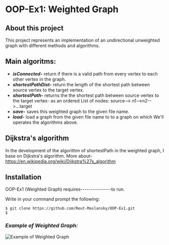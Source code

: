 # **OOP-Ex1: Weighted Graph**

## **About this project**
This project represents an implementation of an undirectional unweighted graph with different methods and algorithms.

## **Main algoritms:**
- ***isConnected-*** return if there is a valid path from every vertex to each other vertex in the graph.
- ***shortestPathDist-*** return the length of the shortest path between source vertex to the target vertex.
- ***shortestPath-*** returns the the shortest path between source vertex to the target vertex-
      as an ordered List of nodes: source--> n1-->n2-->...target
- ***save-*** saves this weighted graph to the given file name.
- ***load-*** load a graph from the given file name to to a graph on which We'll operates the algorithms above.

## **Dijkstra's algorithm**
In the development of the algorithm of shortestPath in the weighted graph, I base on Dijkstra's algorithm.
More about- https://en.wikipedia.org/wiki/Dijkstra%27s_algorithm

## **Installation**

OOP-Ex1 (Weighted Graph) requires---------------to run.

Write in your command prompt the following:

```
$ git clone https://github.com/Reut-Maslansky/OOP-Ex1.git
$ 
```

### *Example of Weighted Graph:*
![Example of Weighted Graph](https://media.geeksforgeeks.org/wp-content/uploads/graphhh.png)
